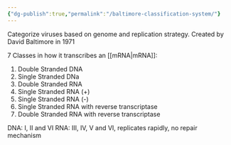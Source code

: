 ```yaml
---
{"dg-publish":true,"permalink":"/baltimore-classification-system/"}
---
```


Categorize viruses based on genome and replication strategy.
Created by David Baltimore in 1971

7 Classes in how it transcribes an [[mRNA\|mRNA]]:
1. Double Stranded DNA
2. Single Stranded DNa
3. Double Stranded RNA
4. Single Stranded RNA (+)
5. Single Stranded RNA (-)
6. Single Stranded RNA with reverse transcriptase
7. Double Stranded RNA with reverse transcriptase

DNA: I, II and VI
RNA: III, IV, V and VI, replicates rapidly, no repair mechanism